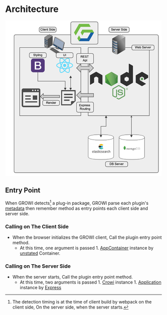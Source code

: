 # Architecture

![architecture](./images/architecuture.png)

## Entry Point

When GROWI detects[^detect] a plug-in package, GROWI parse each plugin's [metadata](./metadata.md) then remember method as entry points each client side and server side.

[^detect]: The detection timing is at the time of client build by webpack on the client side, On the server side, when the server starts.

### Calling on The Client Side

- When the browser initializes the GROWI client, Call the plugin entry point method.
  - At this time, one argument is passed
        1. [AppContainer](https://github.com/weseek/growi/blob/master/src/client/js/services/AppContainer.js) instance by  [unstated](https://github.com/jamiebuilds/unstated) Container.

### Calling on The Server Side

- When the server starts, Call the plugin entry point method.
  - At this time, two arguments is passed
        1. [Crowi](https://github.com/weseek/growi/blob/master/src/server/crowi/index.js) instance
        1. [Application](https://expressjs.com/ja/4x/api.html#app) instance by [Express](https://expressjs.com)
